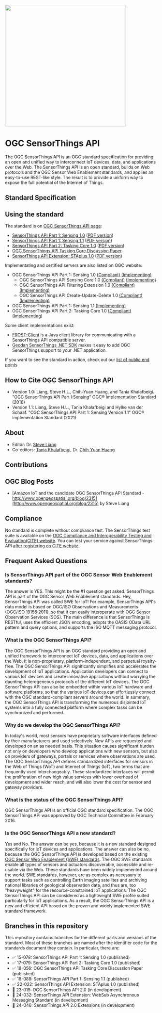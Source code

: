<img src="https://www.ogc.org/pub/www/files/OGC_Logo_2D_Blue_x_0_0.png" width="400">

# OGC SensorThings API
The OGC SensorThings API is an OGC standard specification for providing an open and unified way to interconnect IoT devices, data, and applications over the Web. The SensorThings API is an open standard, builds on Web protocols and the OGC Sensor Web Enablement standards, and applies an easy-to-use REST-like style. The result is to provide a uniform way to expose the full potential of the Internet of Things.

## Standard Specification


## Using the standard

The standard is on [OGC SensorThings API page](https://www.ogc.org/standards/sensorthings):

* [SensorThings API Part 1: Sensing 1.0](http://docs.opengeospatial.org/is/15-078r6/15-078r6.html) ([PDF version](https://portal.opengeospatial.org/files/15-078r6))
* [SensorThings API Part 1: Sensing 1.1](https://docs.ogc.org/is/18-088/18-088.html) ([PDF version](https://docs.ogc.org/is/18-088/18-088.pdf))
* [SensorThings API Part 2: Tasking Core 1.0](http://docs.opengeospatial.org/is/17-079r1/17-079r1.html) ([PDF version](https://portal.opengeospatial.org/files/17-079r1))
* [OGC SensorThings API Tasking Core Discussion Paper](https://portal.ogc.org/files/?artifact_id=79179)
* [SensorThings API Extension: STAplus 1.0](https://docs.ogc.org/is/22-022r1/22-022r1.html) ([PDF version](https://docs.ogc.org/is/22-022r1/22-022r1.pdf))

Implementating and certified servers are also listed on OGC website:

* OGC SensorThings API Part 1: Sensing 1.0 [(Compliant)](https://portal.ogc.org/public_ogc/compliance/compliant.php?specid=772) [(Implementing)](https://portal.ogc.org/public_ogc/compliance/implementing.php?specid=772)
    * OGC SensorThings API Sensing Core 1.0 [(Compliant)](https://portal.ogc.org/public_ogc/compliance/compliant.php?specid=773) [(Implementing)](https://portal.ogc.org/public_ogc/compliance/implementing.php?specid=773)
    * OGC SensorThings API Filtering Extension 1.0 [(Compliant)](https://portal.ogc.org/public_ogc/compliance/compliant.php?specid=774) [(Implementing)](https://portal.ogc.org/public_ogc/compliance/implementing.php?specid=774)
    * OGC SensorThings API Create-Update-Delete 1.0 [(Compliant)](https://portal.ogc.org/public_ogc/compliance/compliant.php?specid=775) [(Implementing)](https://portal.ogc.org/public_ogc/compliance/implementing.php?specid=775)
* OGC SensorThings API Part 1: Sensing 1.1 [(Implementing)](https://portal.ogc.org/public_ogc/compliance/implementing.php?specid=1183)
* OGC SensorThings API Part 2: Tasking Core 1.0 [(Compliant)](https://portal.ogc.org/public_ogc/compliance/compliant.php?specid=971) [(Implementing)](https://portal.ogc.org/public_ogc/compliance/implementing.php?specid=971)


Some client implementations exist:
* [FROST-Client](https://github.com/FraunhoferIOSB/FROST-Client) is a Java client library for communicating with a SensorThings API compatible server.
* [Geodan SensorThings .NET SDK](https://github.com/gost/sensorthings-net-sdk)  makes it easy to add OGC SensorThings support to your .NET application.

If you want to see the standard in action, check out our [list of public end points](PublicEndPoints.md)


## How to Cite OGC SensorThings API
* Version 1.0: Liang, Steve H.L., Chih-Yuan Huang, and Tania Khalafbeigi. "OGC SensorThings API Part I:Sensing" OGC® Implementation Standard (2016)
* Version 1.1: Liang, Steve H.L., Tania Khalafbeigi and Hylke van der Schaaf. "OGC SensorThings API Part 1: Sensing Version 1.1" OGC® Implementation Standard (2021)

## About
* Editor: Dr. [Steve Liang](http://www.sensorup.com)
* Co-editors: [Tania Khalafbeigi](http://www.sensorup.com), Dr. [Chih-Yuan Huang](http://www1.csrsr.ncu.edu.tw/Ver13_J30/index.php/about-us/personal/faculty)

## Contributions

## OGC Blog Posts
* [Amazon IoT and the candidate OGC SensorThings API Standard - http://www.opengeospatial.org/blog/2315](http://www.opengeospatial.org/blog/2315) by Steve Liang

## Compliance
No standard is complete without compliance test. The SensorThings test suite is available on the [OGC Compliance and Interoperability Testing and Evaluation(CITE) website](http://cite.opengeospatial.org/teamengine/about/sta10/1.0/site/).  You can test your service against SensorThings API [after registering on CITE website](http://cite.opengeospatial.org/te2/register.jsp).

## Frequent Asked Questions
### Is SensorThings API part of the OGC Sensor Web Enablement standards?
The answer is YES. This might be the #1 question get asked. SensorThings API is part of the OGC Sensor Web Enablement standards. Hey, SensorThings API was called SWE for IoT! For example, SensorThings API's data model is based on OGC/ISO Observations and Measurements (OGC/ISO 19156:2011), so that it can easily interoperate with OGC Sensor Observation Services (SOS). The main difference is that SensorThings is RESTful, uses the efficient JSON encoding, adopts the OASIS OData URL pattern and query options, and supports the ISO MQTT messaging protocol.

### What is the OGC SensorThings API?
The OGC SensorThings API is an OGC standard providing an open and unified framework to interconnect IoT devices, data, and applications over the Web. It is non-proprietary, platform-independent, and perpetual royalty-free. The OGC SensorThings API significantly simplifies and accelerates the development of IoT applications. Application developers can connect to various IoT devices and create innovative applications without worrying the daunting heterogeneous protocols of the different IoT devices. The OGC SensorThings API can also be embedded within various IoT hardware and software platforms, so that the various IoT devices can effortlessly connect with the OGC standard-compliant servers around the world. In summary, the OGC SensorThings API is transforming the numerous disjointed IoT systems into a fully connected platform where complex tasks can be synchronized and performed.

### Why do we develop the OGC SensorThings API?
In today's world, most sensors have proprietary software interfaces defined by their manufacturers and used selectively. New APIs are requested and developed on an as needed basis. This situation causes significant burden not only on developers who develop applications with new sensors, but also on providers of gateways, portals or services where observations are used. The OGC SensorThings API defines standardized interfaces for sensors in the Web of Things (WoT) and Internet of Things (IoT), two terms that are frequently used interchangeably. These standardized interfaces will permit the proliferation of new high value services with lower overhead of development and wider reach, and will also lower the cost for sensor and gateway providers.

### What is the status of the OGC SensorThings API?
OGC SensorThings API is an official OGC standard specification. The OGC SensorThings API was approved by OGC Techncial Committee in February 2016. 

### Is the OGC SensorThings API a new standard?
Yes and No. The answer can be yes, because it is a new standard designed specifically for IoT devices and applications. The answer can also be no, because the OGC SensorThings API is developed based on the existing [OGC Sensor Web Enablement (SWE) standards](http://www.opengeospatial.org/ogc/markets-technologies/swe). The OGC SWE standards enable all types of sensors and actuators discoverable, accessible and re-usable via the Web. These standards have been widely implemented around the world. SWE standards, however, are as complex as necessary to support tasks such as controlling Earth imaging satellites and archiving national libraries of geological observation data, and thus are, too "heavyweight" for the resource-constrained IoT applications. The OGC SensorThings API can be considered as a lightweight SWE profile suited particularly for IoT applications. As a result, the OGC SensorThings API is a new and efficient API based on the proven and widely implemented SWE standard framework.

## Branches in this repository
This repository contains branches for the different parts and versions
of the standard. Most of these branches are named after the identifier
code for the standards document they contain. In particular, there are:
 - :white_check_mark: 15-078: SensorThings API Part 1: Sensing 1.0 (published)
 - :white_check_mark: 17-079: SensorThings API Part 2: Tasking Core 1.0 (published)
 - :white_check_mark: 18-056: OGC SensorThings API Tasking Core Discussion Paper (published)
 - :white_check_mark: 18-088: SensorThings API Part 1: Sensing 1.1 (published)
 - :white_check_mark: 22-022: SensorThings API Extension: STAplus 1.0 (published)
 - :construction: 23-019: OGC SensorThings API 2.0 (in development)
 - :construction: 24-032: SensorThings API Extension: WebSub Asynchronous Messaging Standard (in development)
 - :construction: 24-046: SensorThings API 2.0 Extensions (in development)
